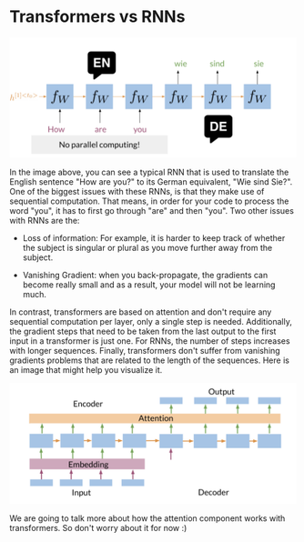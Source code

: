 # Transformers vs RNNs

![](R7QxTzsPQrS0MU87D9K0rQ_ef73f3b45e6c4f17b0c8868d4d7d7978_Screen-Shot-2021-01-.png)

In the image above, you can see a typical RNN that is used to translate the English sentence "How are you?" to its German equivalent, "Wie sind Sie?". One of the biggest issues with these RNNs, is that they make use of sequential computation. That means, in order for your code to process the word "you", it has to first go through "are" and then "you". Two other issues with RNNs are the: 

* Loss of information: For example, it is harder to keep track of whether the subject is singular or plural as you move further away from the subject.

* Vanishing Gradient: when you back-propagate, the gradients can become really small and as a result,  your model will not be learning much. 

In contrast, transformers are based on attention and don't require any sequential computation per layer, only a single step is needed. Additionally, the gradient steps that need to be taken from the last output to the first input in a transformer is just one. For RNNs, the number of steps increases with longer sequences. Finally, transformers don't suffer from vanishing gradients problems that are related to the length of the sequences. Here is an image that might help you visualize it. 

![](_T76EA5aSX---hAOWvl_JA_97a6f01b7f8b416a8a050ca384104b7c_Screen-Shot-2021-01-04-at-11.png)

We are going to talk more about how the attention component works with transformers. So don't worry about it for now :) 


